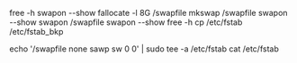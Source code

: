 free -h
swapon --show
fallocate -l 8G /swapfile
mkswap /swapfile
swapon --show
swapon /swapfile
swapon --show
free -h
cp /etc/fstab /etc/fstab_bkp

echo '/swapfile none sawp sw 0 0' | sudo tee -a /etc/fstab
cat /etc/fstab
